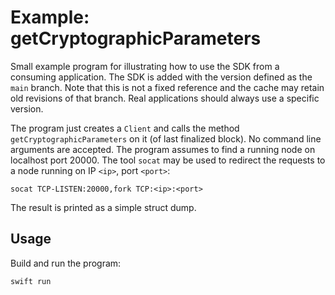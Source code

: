 # Example: getCryptographicParameters

Small example program for illustrating how to use the SDK from a consuming application.
The SDK is added with the version defined as the `main` branch.
Note that this is not a fixed reference and the cache may retain old revisions of that branch.
Real applications should always use a specific version.

The program just creates a `Client` and calls the method `getCryptographicParameters` on it (of last finalized block).
No command line arguments are accepted.
The program assumes to find a running node on localhost port 20000.
The tool `socat` may be used to redirect the requests to a node running on IP `<ip>`, port `<port>`:

```shell
socat TCP-LISTEN:20000,fork TCP:<ip>:<port>
```

The result is printed as a simple struct dump.

## Usage

Build and run the program:

```shell
swift run
```